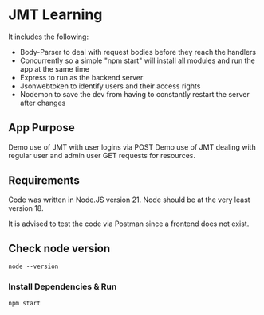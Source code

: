 # JMT Learning

It includes the following:

- Body-Parser to deal with request bodies before they reach the handlers
- Concurrently so a simple "npm start" will install all modules and run the app at the same time
- Express to run as the backend server
- Jsonwebtoken to identify users and their access rights
- Nodemon to save the dev from having to constantly restart the server after changes


## App Purpose

Demo use of JMT with user logins via POST
Demo use of JMT dealing with regular user and admin user GET requests for resources.


## Requirements

Code was written in Node.JS version 21. Node should be at the very least version 18.

It is advised to test the code via Postman since a frontend does not exist.

## Check node version

```
node --version
```

### Install Dependencies & Run

```
npm start
```
